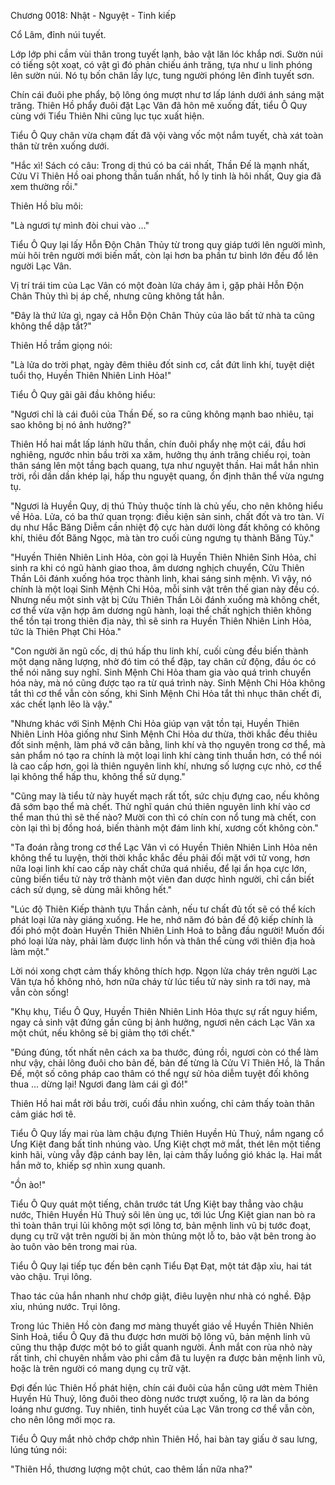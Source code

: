 Chương 0018: Nhật - Nguyệt - Tinh kiếp 

Cổ Lâm, đỉnh núi tuyết. 

Lớp lớp phi cầm vùi thân trong tuyết lạnh, bảo vật lăn lóc khắp nơi. Sườn núi có tiếng sột xoạt, có vật gì đó phản chiếu ánh trăng, tựa như u linh phóng lên sườn núi. Nó tụ bốn chân lấy lực, tung người phóng lên đỉnh tuyết sơn. 

Chín cái đuôi phe phẩy, bộ lông óng mượt như tơ lấp lánh dưới ánh sáng mặt trăng. Thiên Hồ phẩy đuôi đặt Lạc Vân đã hôn mê xuống đất, tiểu Ô Quy cùng với Tiểu Thiên Nhi cũng lục tục xuất hiện. 

Tiểu Ô Quy chân vừa chạm đất đã vội vàng vốc một nắm tuyết, chà xát toàn thân từ trên xuống dưới. 

"Hắc xì! Sách có câu: Trong dị thú có ba cái nhất, Thần Đế là mạnh nhất, Cửu Vĩ Thiên Hồ oai phong thần tuấn nhất, hồ ly tinh là hôi nhất, Quy gia đã xem thường rồi." 

Thiên Hồ bĩu môi:

"Là ngươi tự mình đòi chui vào ..." 

Tiểu Ô Quy lại lấy Hỗn Độn Chân Thủy từ trong quy giáp tưới lên người mình, mùi hôi trên người mới biến mất, còn lại hơn ba phần tư bình lớn đều đổ lên người Lạc Vân. 

Vị trí trái tim của Lạc Vân có một đoàn lửa cháy âm ỉ, gặp phải Hỗn Độn Chân Thủy thì bị áp chế, nhưng cũng không tắt hẳn. 

"Đây là thứ lửa gì, ngay cả Hỗn Độn Chân Thủy của lão bất tử nhà ta cũng không thể dập tắt?" 

Thiên Hồ trầm giọng nói: 

"Là lửa do trời phạt, ngày đêm thiêu đốt sinh cơ, cắt đứt linh khí, tuyệt diệt tuổi thọ, Huyền Thiên Nhiên Linh Hỏa!" 

Tiểu Ô Quy gãi gãi đầu không hiểu:

"Ngươi chỉ là cái đuôi của Thần Đế, so ra cũng không mạnh bao nhiêu, tại sao không bị nó ảnh hưởng?" 

Thiên Hồ hai mắt lấp lánh hữu thần, chín đuôi phẩy nhẹ một cái, đầu hơi nghiêng, ngước nhìn bầu trời xa xăm, hưởng thụ ánh trăng chiếu rọi, toàn thân sáng lên một tầng bạch quang, tựa như nguyệt thần. Hai mắt hắn nhìn trời, rồi dần dần khép lại, hấp thu nguyệt quang, ổn định thân thể vừa ngưng tụ. 

"Ngươi là Huyền Quy, dị thú Thủy thuộc tính là chủ yếu, cho nên không hiểu về Hỏa. Lửa, có ba thứ quan trọng: điều kiện sản sinh, chất đốt và tro tàn. Ví dụ như Hắc Băng Diễm cần nhiệt độ cực hàn dưới lòng đất không có không khí, thiêu đốt Băng Ngọc, mà tàn tro cuối cùng ngưng tụ thành Băng Tủy." 

"Huyền Thiên Nhiên Linh Hỏa, còn gọi là Huyền Thiên Nhiên Sinh Hỏa, chỉ sinh ra khi có ngũ hành giao thoa, âm dương nghịch chuyển, Cửu Thiên Thần Lôi đánh xuống hóa trọc thành linh, khai sáng sinh mệnh. Vì vậy, nó chính là một loại Sinh Mệnh Chi Hỏa, mỗi sinh vật trên thế gian này đều có. Nhưng nếu một sinh vật bị Cửu Thiên Thần Lôi đánh xuống mà không chết, cơ thể vừa vặn hợp âm dương ngũ hành, loại thể chất nghịch thiên không thể tồn tại trong thiên địa này, thì sẽ sinh ra Huyền Thiên Nhiên Linh Hỏa, tức là Thiên Phạt Chi Hỏa."

"Con người ăn ngũ cốc, dị thú hấp thu linh khí, cuối cùng đều biến thành một dạng năng lượng, nhờ đó tim có thể đập, tay chân cử động, đầu óc có thể nói năng suy nghĩ. Sinh Mệnh Chi Hỏa tham gia vào quá trình chuyển hóa này, mà nó cũng được tạo ra từ quá trình này. Sinh Mệnh Chi Hỏa không tắt thì cơ thể vẫn còn sống, khi Sinh Mệnh Chi Hỏa tắt thì nhục thân chết đi, xác chết lạnh lẽo là vậy."

"Nhưng khác với Sinh Mệnh Chi Hỏa giúp vạn vật tồn tại, Huyền Thiên Nhiên Linh Hỏa giống như Sinh Mệnh Chi Hỏa dư thừa, thời khắc đều thiêu đốt sinh mệnh, làm phá vỡ cân bằng, linh khí và thọ nguyên trong cơ thể, mà sản phẩm nó tạo ra chính là một loại linh khí càng tinh thuần hơn, có thể nói là cao cấp hơn, gọi là thiên nguyên linh khí, nhưng số lượng cực nhỏ, cơ thể lại không thể hấp thu, không thể sử dụng." 

"Cũng may là tiểu tử này huyết mạch rất tốt, sức chịu đựng cao, nếu không đã sớm bạo thể mà chết. Thử nghĩ quán chú thiên nguyên linh khí vào cơ thể man thú thì sẽ thế nào? Mười con thì có chín con nổ tung mà chết, con còn lại thì bị đồng hoá, biến thành một đám linh khí, xương cốt không còn." 

"Ta đoán rằng trong cơ thể Lạc Vân vì có Huyền Thiên Nhiên Linh Hỏa nên không thể tu luyện, thời thời khắc khắc đều phải đối mặt với tử vong, hơn nữa loại linh khí cao cấp này chất chứa quá nhiều, để lại ẩn họa cực lớn, cũng biến tiểu tử này trở thành một viên đan dược hình người, chỉ cần biết cách sử dụng, sẽ dùng mãi không hết." 

"Lúc độ Thiên Kiếp thành tựu Thần cảnh, nếu tư chất đủ tốt sẽ có thể kích phát loại lửa này giáng xuống. He he, nhớ năm đó bản đế độ kiếp chính là đối phó một đoàn Huyền Thiên Nhiên Linh Hoả to bằng đầu người! Muốn đối phó loại lửa này, phải làm được linh hồn và thân thể cùng với thiên địa hoà làm một." 

Lời nói xong chợt cảm thấy không thích hợp. Ngọn lửa cháy trên người Lạc Vân tựa hồ không nhỏ, hơn nữa cháy từ lúc tiểu tử này sinh ra tới nay, mà vẫn còn sống!

"Khụ khụ, Tiểu Ô Quy, Huyền Thiên Nhiên Linh Hỏa thực sự rất nguy hiểm, ngay cả sinh vật đứng gần cũng bị ảnh hưởng, ngươi nên cách Lạc Vân xa một chút, nếu không sẽ bị giảm thọ tới chết."

"Đúng đúng, tốt nhất nên cách xa ba thước, đúng rồi, ngươi còn có thể làm như vậy, chải lông đuôi cho bản đế, bản đế từng là Cửu Vĩ Thiên Hồ, là Thần Đế, một số công pháp cao thâm có thể ngự sử hỏa diễm tuyệt đối không thua ... dừng lại! Ngươi đang làm cái gì đó!" 

Thiên Hồ hai mắt rời bầu trời, cuối đầu nhìn xuống, chỉ cảm thấy toàn thân cảm giác hơi tê. 

Tiểu Ô Quy lấy mai rùa làm chậu đựng Thiên Huyền Hủ Thuỷ, nắm ngang cổ Ưng Kiệt đang bất tỉnh nhúng vào. Ưng Kiệt chợt mở mắt, thét lên một tiếng kinh hãi, vùng vẫy đập cánh bay lên, lại cảm thấy luồng gió khác lạ. Hai mắt hắn mở to, khiếp sợ nhìn xung quanh. 

"Ồn ào!" 

Tiểu Ô Quy quát một tiếng, chân trước tát Ưng Kiệt bay thẳng vào chậu nước, Thiên Huyền Hủ Thuỷ sôi lên ùng ục, tới lúc Ưng Kiệt gian nan bò ra thì toàn thân trụi lủi không một sợi lông tơ, bản mệnh linh vũ bị tước đoạt, dụng cụ trữ vật trên người bị ăn mòn thủng một lỗ to, bảo vật bên trong ào ào tuôn vào bên trong mai rùa. 

Tiểu Ô Quy lại tiếp tục đến bên cạnh Tiểu Đạt Đạt, một tát đập xỉu, hai tát vào chậu. Trụi lông. 

Thao tác của hắn nhanh như chớp giật, điêu luyện như nhà có nghề. Đập xỉu, nhúng nước. Trụi lông. 

Trong lúc Thiên Hồ còn đang mơ màng thuyết giáo về Huyền Thiên Nhiên Sinh Hoả, tiểu Ô Quy đã thu được hơn mười bộ lông vũ, bản mệnh linh vũ cũng thu thập được một bó to giắt quanh người. Ánh mắt con rùa nhỏ này rất tinh, chỉ chuyên nhắm vào phi cầm đã tu luyện ra được bản mệnh linh vũ, hoặc là trên người có mang dụng cụ trữ vật. 

Đợi đến lúc Thiên Hồ phát hiện, chín cái đuôi của hắn cũng ướt mèm Thiên Huyền Hủ Thuỷ, lông đuôi theo dòng nước trượt xuống, lộ ra làn da bóng loáng như gương. Tuy nhiên, tinh huyết của Lạc Vân trong cơ thể vẫn còn, cho nên lông mới mọc ra.

Tiểu Ô Quy mắt nhỏ chớp chớp nhìn Thiên Hồ, hai bàn tay giấu ở sau lưng, lúng túng nói: 

"Thiên Hồ, thương lượng một chút, cao thêm lần nữa nha?"